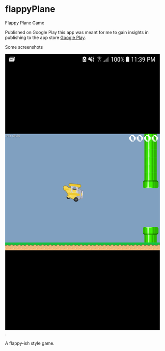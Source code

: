 # flappyPlane
Flappy Plane Game


Published on Google Play this app was meant for me to gain insights in publishing to the app store [Google Play](https://play.google.com/store/apps/details?id=com.FriendlyUser.flappyPlane).

Some screenshots 

![FlappyPlane](examplePlane.png).

A flappy-ish style game.
